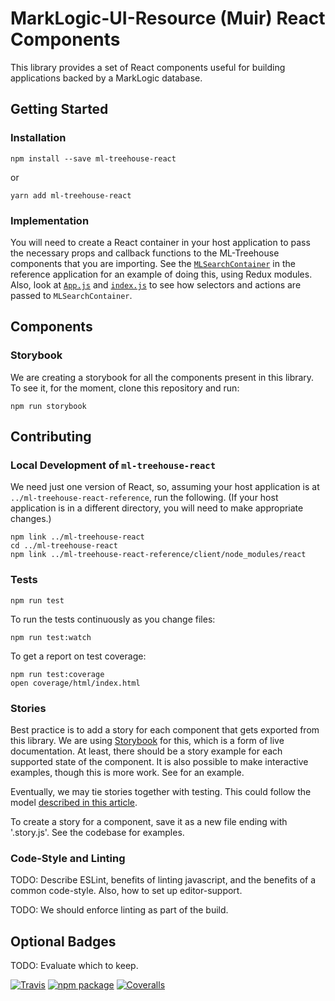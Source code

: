 # MarkLogic-UI-Resource (Muir) React Components

This library provides a set of React components useful for building applications backed by a MarkLogic database.

## Getting Started

### Installation

    npm install --save ml-treehouse-react

or

    yarn add ml-treehouse-react

### Implementation

You will need to create a React container in your host application to pass the necessary props and callback functions to the ML-Treehouse components that you are importing. See the [`MLSearchContainer`](https://project.marklogic.com/repo/projects/NACW/repos/ml-treehouse/browse/client/src/containers/MLSearchContainer.js) in the reference application for an example of doing this, using Redux modules. Also, look at [`App.js`](https://project.marklogic.com/repo/projects/NACW/repos/ml-treehouse/browse/client/src/App.js) and [`index.js`](https://project.marklogic.com/repo/projects/NACW/repos/ml-treehouse/browse/client/src/App.js) to see how selectors and actions are passed to `MLSearchContainer`.

## Components

### Storybook

We are creating a storybook for all the components present in this library. To see it, for the moment, clone this repository and run:

    npm run storybook

## Contributing

### Local Development of `ml-treehouse-react`

We need just one version of React, so, assuming your host application is at `../ml-treehouse-react-reference`, run the following. (If your host application is in a different directory, you will need to make appropriate changes.)

    npm link ../ml-treehouse-react
    cd ../ml-treehouse-react
    npm link ../ml-treehouse-react-reference/client/node_modules/react

### Tests

    npm run test

To run the tests continuously as you change files:

    npm run test:watch

To get a report on test coverage:

    npm run test:coverage
    open coverage/html/index.html

### Stories

Best practice is to add a story for each component that gets exported from this library. We are using [Storybook](https://github.com/storybooks/storybook) for this, which is a form of live documentation. At least, there should be a story example for each supported state of the component. It is also possible to make interactive examples, though this is more work. See <Facets /> for an example.

Eventually, we may tie stories together with testing. This could follow the model [described in this article](https://medium.com/@mlthuret/building-a-react-components-living-documentation-using-react-storybook-5f11f0e7d23e).

To create a story for a component, save it as a new file ending with '.story.js'. See the codebase for examples.

### Code-Style and Linting

TODO: Describe ESLint, benefits of linting javascript, and the benefits of a common code-style. Also, how to set up editor-support.

TODO: We should enforce linting as part of the build.

## Optional Badges

TODO: Evaluate which to keep.

[![Travis][build-badge]][build]
[![npm package][npm-badge]][npm]
[![Coveralls][coveralls-badge]][coveralls]

[build-badge]: https://img.shields.io/travis/user/repo/master.png?style=flat-square
[build]: https://travis-ci.org/user/repo

[npm-badge]: https://img.shields.io/npm/v/npm-package.png?style=flat-square
[npm]: https://www.npmjs.org/package/npm-package

[coveralls-badge]: https://img.shields.io/coveralls/user/repo/master.png?style=flat-square
[coveralls]: https://coveralls.io/github/user/repo
